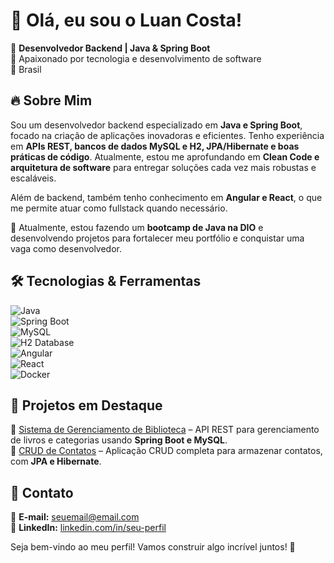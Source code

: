 # 👋 Olá, eu sou o Luan Costa!  

🎯 **Desenvolvedor Backend | Java & Spring Boot**  
🚀 Apaixonado por tecnologia e desenvolvimento de software  
📍 Brasil  

## 🔥 **Sobre Mim**  

Sou um desenvolvedor backend especializado em **Java e Spring Boot**, focado na criação de aplicações inovadoras e eficientes. Tenho experiência em **APIs REST, bancos de dados MySQL e H2, JPA/Hibernate e boas práticas de código**. Atualmente, estou me aprofundando em **Clean Code e arquitetura de software** para entregar soluções cada vez mais robustas e escaláveis.  

Além de backend, também tenho conhecimento em **Angular e React**, o que me permite atuar como fullstack quando necessário.  

📖 Atualmente, estou fazendo um **bootcamp de Java na DIO** e desenvolvendo projetos para fortalecer meu portfólio e conquistar uma vaga como desenvolvedor.  

## 🛠 **Tecnologias & Ferramentas**  

![Java](https://img.shields.io/badge/Java-%23ED8B00.svg?style=for-the-badge&logo=openjdk&logoColor=white)  
![Spring Boot](https://img.shields.io/badge/Spring%20Boot-%236DB33F.svg?style=for-the-badge&logo=spring&logoColor=white)  
![MySQL](https://img.shields.io/badge/MySQL-%2300f.svg?style=for-the-badge&logo=mysql&logoColor=white)  
![H2 Database](https://img.shields.io/badge/H2%20Database-%23007ACC.svg?style=for-the-badge)  
![Angular](https://img.shields.io/badge/Angular-%23DD0031.svg?style=for-the-badge&logo=angular&logoColor=white)  
![React](https://img.shields.io/badge/React-%2361DAFB.svg?style=for-the-badge&logo=react&logoColor=white)  
![Docker](https://img.shields.io/badge/Docker-%230db7ed.svg?style=for-the-badge&logo=docker&logoColor=white)  

## 📌 **Projetos em Destaque**  

🔹 [Sistema de Gerenciamento de Biblioteca](https://github.com/seu-usuario/biblioteca) – API REST para gerenciamento de livros e categorias usando **Spring Boot e MySQL**.  
🔹 [CRUD de Contatos](https://github.com/seu-usuario/contatos) – Aplicação CRUD completa para armazenar contatos, com **JPA e Hibernate**.  

## 📩 **Contato**  

📧 **E-mail:** seuemail@email.com  
💼 **LinkedIn:** [linkedin.com/in/seu-perfil](https://linkedin.com/in/seu-perfil)  

Seja bem-vindo ao meu perfil! Vamos construir algo incrível juntos! 🚀
